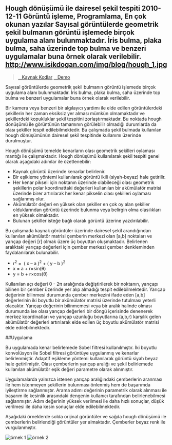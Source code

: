 Hough dönüşümü ile dairesel şekil tespiti
2010-12-11
Görüntü işleme, Programlama, En çok okunan yazılar
Sayısal görüntülerde geometrik şekil bulmanın görüntü işlemede birçok uygulama alanı bulunmaktadır. İris bulma, plaka bulma, saha üzerinde top bulma ve benzeri uygulamalar buna örnek olarak verilebilir.
http://www.isikdogan.com/img/blog/hough_1.jpg
---
><a class="btn btn-primary" href="http://www.isikdogan.com/files/software/houghTransform.cpp"><span class="fa fa-cloud-download fa-lg"></span>&nbsp;&nbsp;&nbsp;Kaynak Kodlar</a>
><a class="btn btn-primary" href="http://www.isikdogan.com/files/software/houghTransform.rar"><span class="fa fa-cloud-download fa-lg"></span>&nbsp;&nbsp;&nbsp;Demo</a>

Sayısal görüntülerde geometrik şekil bulmanın görüntü işlemede birçok uygulama alanı bulunmaktadır. İris bulma, plaka bulma, saha üzerinde top bulma ve benzeri uygulamalar buna örnek olarak verilebilir.
Bir kamera veya benzeri bir algılayıcı yardımı ile elde edilen görüntülerdeki şekillerin her zaman eksiksiz yer alması mümkün olmamaktadır ve şekillerdeki kopukluklar şekil tespitini zorlaştırmaktadır. Bu noktada hough dönüşümü ile görüntünün tamamının görülebilir olmadığı durumlarda da olası şekiller tespit edilebilmektedir. Bu çalışmada şekil bulmada kullanılan hough dönüşümünün dairesel şekil tespitinde kullanımı üzerinde durulmuştur.
Hough dönüşümü temelde kenarların olası geometrik şekilleri oylaması mantığı ile çalışmaktadır. Hough dönüşümü kullanılarak şekil tespiti genel olarak aşağıdaki adımlar ile özetlenebilir:
* Kaynak görüntü üzerinde kenarlar belirlenir.</li>
* Bir eşikleme yöntemi kullanılarak görüntü ikili (siyah-beyaz) hale getirilir.</li>
* Her kenar pikseli için noktanın üzerinde olabileceği olası geometrik şekillerin polar koordinattaki değerleri kullanılan bir akümülatör matrisi üzerinde birer artırılarak her kenar pikselin olası şekilleri oylaması sağlanmış olur.</li>
* Akümülatör değeri en yüksek olan şekiller en çok oy alan şekiller olduklarından görüntü üzerinde bulunma veya belirgin olma olasılıkları en yüksek olmaktadır.</li>
* Bulunan şekiller isteğe bağlı olarak görüntü üzerine yazdırılabilir.</li>
Bu çalışmada kaynak görüntüler üzerinde dairesel şekil arandığından kullanılan akümülatör matrisi çemberin merkezi olan [a,b] noktaları ve yarıçap değeri [r] olmak üzere üç boyuttan oluşmaktadır. Belirlenen aralıktaki yarıçap değerleri için çember merkezi çember denkleminden faydalanılarak bulunabilir.
* r<sup>2</sup> =  ( x – a )<sup>2</sup> + ( y – b )<sup>2</sup></li>
* x = a + r×sin(θ)</li>
* y = b + r×cos(θ)</li>

Kullanılan açı değeri 0 - 2π aralığında değiştirilerek bir noktanın, yarıçapı bilinen bir çember üzerinde yer alıp almadığı tespit edilebilmektedir. Yarıçap değerinin bilinmesi durumunda çember merkezini ifade eden [a,b] değerlerinin iki boyutlu bir akümülatör matrisi üzerinde tutulması yeterli olacaktır. Yarıçap değerinin bilinmemesi veya bir aralık halinde olması durumunda ise olası yarıçap değerleri bir döngü içerisinde denenerek merkez koordinatları ve yarıçap uzunluğu boyutlarına (a,b,r) karşılık gelen akümülatör değerleri artırılarak elde edilen üç boyutlu akümülatör matrisi elde edilebilmektedir.
##Uygulama

Bu uygulamada kenar belirlemede Sobel filtresi kullanılmıştır. İki boyutlu konvolüsyon ile Sobel filtresi görüntüye uygulanmış ve kenarlar belirlenmiştir. Adaptif eşikleme yöntemi kullanılarak görüntü siyah beyaz hale getirilmiştir. Olası çemberlerin yarıçap aralığı ve şekil belirlemede kullanılan akümülatör eşik değeri parametre olarak alınmıştır.
Uygulamalarda yalnızca istenen yarıçap aralığındaki çemberlerin aranması ile hem istenmeyen şekillerin bulunması önlenmiş hem de başarımda iyileştirme sağlanmıştır. Arama adımı değerinin parametrik olarak alınması ile başarım ile kesinlik arasındaki dengenin kullanıcı tarafından belirlenebilmesi sağlanmıştır. Adım değerinin yüksek verilmesi ile daha hızlı sonuçlar, düşük verilmesi ile daha kesin sonuçlar elde edilebilmektedir.
Aşağıdaki örneklerde solda orijinal görüntüler ve sağda hough dönüşümü ile çemberlerin belirlendiği görüntüler yer almaktadır. Çemberler beyaz renk ile vurgulanmıştır.
![örnek 1](../img/blog/hough_1.jpg)
![örnek 2](../img/blog/hough_2.jpg)

